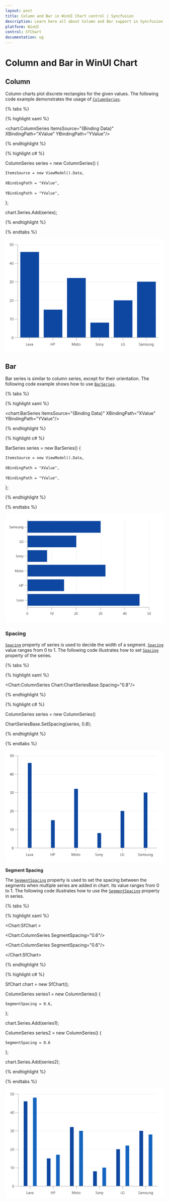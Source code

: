 ```yaml
---
layout: post
title: Column and Bar in WinUI Chart control | Syncfusion
description: Learn here all about Column and Bar support in Syncfusion WinUI Chart control with segment spacing and more.
platform: WinUI
control: SfChart
documentation: ug
---
```


# Column and Bar in WinUI Chart

## Column

Column charts plot discrete rectangles for the given values. The following code example demonstrates the usage of [`ColumnSeries`](https://help.syncfusion.com/cr/WinUI/Syncfusion.UI.Xaml.Charts.ColumnSeries.html#).

{% tabs %}

{% highlight xaml %}

<chart:ColumnSeries ItemsSource="{Binding Data}" XBindingPath="XValue" YBindingPath="YValue"/>

{% endhighlight %}

{% highlight c# %}

ColumnSeries series = new ColumnSeries()
{

    ItemsSource = new ViewModel().Data,

    XBindingPath = "XValue",

    YBindingPath = "YValue",

};

chart.Series.Add(series);

{% endhighlight %}

{% endtabs %}

![Column chart type in WinUI](Series_images/column_chart.png)

## Bar

Bar series is similar to column series, except for their orientation. The following code example shows how to use [`BarSeries`](https://help.syncfusion.com/cr/WinUI/Syncfusion.UI.Xaml.Charts.BarSeries.html#).

{% tabs %}

{% highlight xaml %}

<chart:BarSeries ItemsSource="{Binding Data}" XBindingPath="XValue" YBindingPath="YValue"/>

{% endhighlight %}

{% highlight c# %}

BarSeries series = new BarSeries()
{

    ItemsSource = new ViewModel().Data,

    XBindingPath = "XValue",

    YBindingPath = "YValue",

};

{% endhighlight %}

{% endtabs %}

![Bar chart type in WinUI](Series_images/bar_chart.png)

### Spacing

[`Spacing`](https://help.syncfusion.com/cr/WinUI/Syncfusion.UI.Xaml.Charts.ChartSeriesBase.html#Syncfusion_UI_Xaml_Charts_ChartSeriesBase_SpacingProperty) property of series is used to decide the width of a segment. [`Spacing`](https://help.syncfusion.com/cr/WinUI/Syncfusion.UI.Xaml.Charts.ChartSeriesBase.html#Syncfusion_UI_Xaml_Charts_ChartSeriesBase_SpacingProperty) value ranges from 0 to 1. The following code illustrates how to set [`Spacing`](https://help.syncfusion.com/cr/WinUI/Syncfusion.UI.Xaml.Charts.ChartSeriesBase.html#Syncfusion_UI_Xaml_Charts_ChartSeriesBase_SpacingProperty) property of the series.

{% tabs %}

{% highlight xaml %}

<Chart:ColumnSeries Chart:ChartSeriesBase.Spacing="0.8"/>

{% endhighlight %}

{% highlight c# %}

ColumnSeries series = new ColumnSeries()

ChartSeriesBase.SetSpacing(series, 0.8);

{% endhighlight %}

{% endtabs %}

![Column Spacing support in WinUI](Series_images/column_spacing.png)

**Segment Spacing**

The [`SegmentSpacing`](https://help.syncfusion.com/cr/WinUI/Syncfusion.UI.Xaml.Charts.ColumnSeries.html#Syncfusion_UI_Xaml_Charts_ColumnSeries_SegmentSpacing) property is used to set the spacing between the segments when multiple series are added in chart. Its value ranges from 0 to 1. The following code illustrates how to use the [`SegmentSpacing`](https://help.syncfusion.com/cr/WinUI/Syncfusion.UI.Xaml.Charts.ColumnSeries.html#Syncfusion_UI_Xaml_Charts_ColumnSeries_SegmentSpacing) property in series.

{% tabs %}

{% highlight xaml %}

<Chart:SfChart >

<Chart:ColumnSeries SegmentSpacing="0.6"/>

<Chart:ColumnSeries SegmentSpacing="0.6"/>

</Chart:SfChart>

{% endhighlight %}

{% highlight c# %}

SfChart chart = new SfChart();

ColumnSeries series1 = new ColumnSeries()
{

    SegmentSpacing = 0.6,

};

chart.Series.Add(series1);

ColumnSeries series2 = new ColumnSeries()
{

    SegmentSpacing = 0.6

};

chart.Series.Add(series2);

{% endhighlight %}

{% endtabs %}

![Column SegmentSpacing support in WinUI](Series_images/column_segmentspacing.png)
